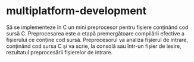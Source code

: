 # multiplatform-development
Să se implementeze în C un mini preprocesor pentru fișiere conținând cod sursă C. Preprocesarea este o etapă premergătoare compilării efective a fișierului ce conține cod sursă. Preprocesorul va analiza fișierul de intrare, conținând cod sursa C și va scrie, la consolă sau într-un fișier de iesire, rezultatul preprocesării fișierelor de intrare.
